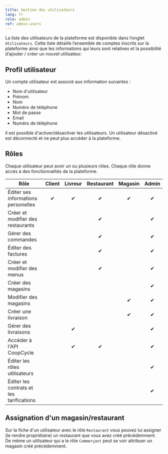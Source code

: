 ```yaml
---
title: Gestion des utilisateurs
lang: fr
role: admin
ref: admin-users
---
```


La liste des utilisateurs de la plateforme est disponible dans l’onglet `Utilisateurs`. Cette liste détaille l’ensemble de comptes inscrits sur la plateforme ainsi que les informations qui leurs sont relatives et la possibilité d’ajouter / créer un nouvel utilisateur.

## Profil utilisateur

Un compte utilisateur est associé aux information suivantes :

- Nom d'utilisateur
- Prénom
- Nom
- Numéro de téléphone
- Mot de passe
- Email
- Numéro de téléphone

Il est possible d'activer/désactiver les utilisateurs. Un utilisateur désactivé est déconnecté et ne peut plus accéder à la plateforme.

## Rôles

Chaque utilisateur peut avoir un ou plusieurs rôles. Chaque rôle donne accès à des fonctionnalités de la plateforme.

| Rôle                                      | Client   | Livreur   | Restaurant | Magasin    | Admin   |
| -------------------------------           |:------:|:---------:|:----------:| :----------:| :----------:|
| Éditer ses informations personelles       | ✔      | ✔         | ✔          | ✔           | ✔           |
| Créer et modifier des restaurants         |        |           | ✔          |             | ✔           |
| Gérer des commandes                       |        |           | ✔          |             | ✔           |
| Éditer des factures                       |        |           | ✔          |             | ✔           |
| Créer et modifier des menus               |        |           | ✔          |             | ✔           |
| Créer des magasins                        |        |           |            |             | ✔           |
| Modifier des magasins                     |        |           |            | ✔           | ✔           |
| Créer une livraison                       |        |           |            | ✔           | ✔           |
| Gérer des livraisons                      |        | ✔         |            |             | ✔           |
| Accéder à l'API CoopCycle                 |        | ✔         | ✔          |             | ✔           |
| Éditer les rôles utilisateurs             |        |           |            |             | ✔           |
| Éditer les contrats et les tarifications  |        |           |            |             | ✔           |


## Assignation d'un magasin/restaurant

Sur la fiche d'un utilisateur avec le rôle `Restaurant` vous pouvez lui assigner (le rendre propriétaire) un restaurant que vous avez créé précédemment. De même un utilisateur qui a le rôle `Commerçant` peut se voir attribuer un magasin créé précédemment.
